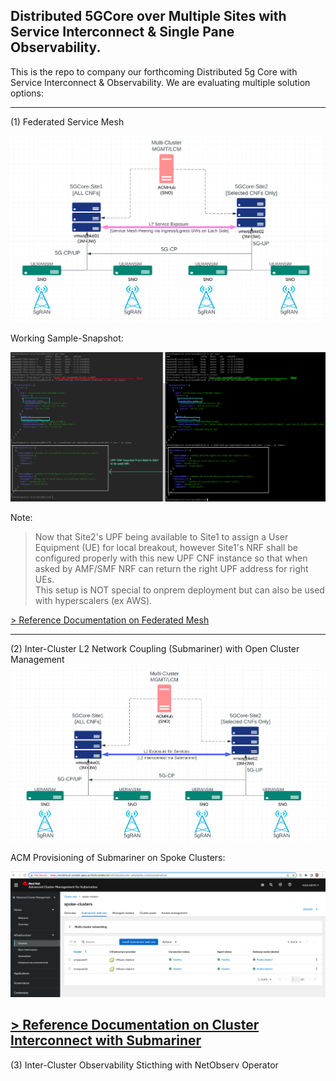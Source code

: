 ## Distributed 5GCore over Multiple Sites with Service Interconnect & Single Pane Observability.

This is the repo to company our forthcoming Distributed 5g Core with Service Interconnect & Observability. We are evaluating multiple solution options:<br>

----

(1) Federated Service Mesh <br>

![alt text](https://raw.githubusercontent.com/fenar/distributed5GCore/main/images/distributed5g-arch2.png)<br>

Working Sample-Snapshot:

![alt text](https://raw.githubusercontent.com/fenar/distributed5GCore/main/images/FedMeshUPFSnapShot.png)<br>

Note:<br>
> Now that Site2's UPF being available to Site1 to assign a User Equipment (UE) for local breakout, however Site1's NRF shall be configured properly with this new UPF CNF instance so that when asked by AMF/SMF NRF can return the right UPF address for right UEs.<br>
> This setup is NOT special to onprem deployment but can also be used with hyperscalers (ex AWS). <br>


[> Reference Documentation on Federated Mesh](https://docs.openshift.com/container-platform/4.10/service_mesh/v2x/ossm-federation.html)<br>

----

(2) Inter-Cluster L2 Network Coupling (Submariner) with Open Cluster Management <br>
![alt text](https://raw.githubusercontent.com/fenar/distributed5GCore/main/images/l2submarinerexpure.png)<br>

ACM Provisioning of Submariner on Spoke Clusters:

![alt text](https://raw.githubusercontent.com/fenar/distributed5GCore/main/images/ACM-SubMariner.png)<br>


[> Reference Documentation on Cluster Interconnect with Submariner](https://access.redhat.com/documentation/en-us/red_hat_advanced_cluster_management_for_kubernetes/2.4/html/services/services-overview#submariner)<br>
----

(3) Inter-Cluster Observability Sticthing with NetObserv Operator<br>  
